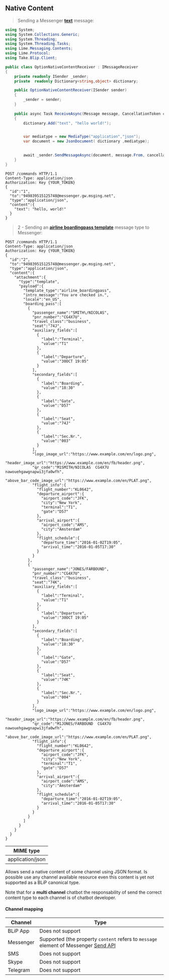 ## Native Content

>Sending a Messenger **[text](https://developers.facebook.com/docs/messenger-platform/send-api-reference/)** message:

```csharp
using System;
using System.Collections.Generic;
using System.Threading;
using System.Threading.Tasks;
using Lime.Messaging.Contents;
using Lime.Protocol;
using Take.Blip.Client;

public class OptionNativeContentReceiver : IMessageReceiver
{
    private readonly ISender _sender;
    private  readonly Dictionary<string,object> dictionary;

    public OptionNativeContentReceiver(ISender sender)
    {
        _sender = sender;
    }
    
    public async Task ReceiveAsync(Message message, CancellationToken cancellationToken)
    {
        dictionary.Add("text", "hello world!");


        var mediatype = new MediaType("application","json");
        var document = new JsonDocument( dictionary ,mediatype);
    

        await _sender.SendMessageAsync(document, message.From, cancellationToken);
    }
}
```

```http
POST /commands HTTP/1.1
Content-Type: application/json
Authorization: Key {YOUR_TOKEN}
{  
  "id":"1",
  "to":"949839515125748@messenger.gw.msging.net",
  "type":"application/json",
  "content":{  
    "text": "hello, world!"
  }
}
```  


>2 - Sending an **[airline boardingpass template](https://developers.facebook.com/docs/messenger-platform/send-api-reference/airline-boardingpass-template)** message type to Messenger:


```http
POST /commands HTTP/1.1
Content-Type: application/json
Authorization: Key {YOUR_TOKEN}
{  
  "id":"2",
  "to":"949839515125748@messenger.gw.msging.net",
  "type":"application/json",
  "content":{  
    "attachment":{  
      "type":"template",
      "payload":{  
        "template_type":"airline_boardingpass",
        "intro_message":"You are checked in.",
        "locale":"en_US",
        "boarding_pass":[  
          {  
            "passenger_name":"SMITH\/NICOLAS",
            "pnr_number":"CG4X7U",
            "travel_class":"business",
            "seat":"74J",
            "auxiliary_fields":[  
              {  
                "label":"Terminal",
                "value":"T1"
              },
              {  
                "label":"Departure",
                "value":"30OCT 19:05"
              }
            ],
            "secondary_fields":[  
              {  
                "label":"Boarding",
                "value":"18:30"
              },
              {  
                "label":"Gate",
                "value":"D57"
              },
              {  
                "label":"Seat",
                "value":"74J"
              },
              {  
                "label":"Sec.Nr.",
                "value":"003"
              }
            ],
            "logo_image_url":"https://www.example.com/en/logo.png",
            "header_image_url":"https://www.example.com/en/fb/header.png",
            "qr_code":"M1SMITH/NICOLAS  CG4X7U nawouehgawgnapwi3jfa0wfh",
            "above_bar_code_image_url":"https://www.example.com/en/PLAT.png",
            "flight_info":{  
              "flight_number":"KL0642",
              "departure_airport":{  
                "airport_code":"JFK",
                "city":"New York",
                "terminal":"T1",
                "gate":"D57"
              },
              "arrival_airport":{  
                "airport_code":"AMS",
                "city":"Amsterdam"
              },
              "flight_schedule":{  
                "departure_time":"2016-01-02T19:05",
                "arrival_time":"2016-01-05T17:30"
              }
            }
          },
          {  
            "passenger_name":"JONES/FARBOUND",
            "pnr_number":"CG4X7U",
            "travel_class":"business",
            "seat":"74K",
            "auxiliary_fields":[  
              {  
                "label":"Terminal",
                "value":"T1"
              },
              {  
                "label":"Departure",
                "value":"30OCT 19:05"
              }
            ],
            "secondary_fields":[  
              {  
                "label":"Boarding",
                "value":"18:30"
              },
              {  
                "label":"Gate",
                "value":"D57"
              },
              {  
                "label":"Seat",
                "value":"74K"
              },
              {  
                "label":"Sec.Nr.",
                "value":"004"
              }
            ],
            "logo_image_url":"https://www.example.com/en/logo.png",
            "header_image_url":"https://www.example.com/en/fb/header.png",
            "qr_code":"M1JONES/FARBOUND  CG4X7U nawouehgawgnapwi3jfa0wfh",
            "above_bar_code_image_url":"https://www.example.com/en/PLAT.png",
            "flight_info":{  
              "flight_number":"KL0642",
              "departure_airport":{  
                "airport_code":"JFK",
                "city":"New York",
                "terminal":"T1",
                "gate":"D57"
              },
              "arrival_airport":{  
                "airport_code":"AMS",
                "city":"Amsterdam"
              },
              "flight_schedule":{  
                "departure_time":"2016-01-02T19:05",
                "arrival_time":"2016-01-05T17:30"
              }
            }
          }
        ]
      }
    }
  }
}
```


| MIME type                            |
|--------------------------------------|
| application/json                     |

Allows send a native content of some channel using JSON format. Is possible use any channel available resource even this content is yet not supported as a BLiP canonical type.

Note that for a **multi channel** chatbot the responsability of send the correct content type to each channel is of chatbot developer.

#### Channel mapping

| Channel              | Type                    | 
|--------------------|-------------------------|
| BLiP App           | Does not support           |
| Messenger          | Supported (the property `content` refers to `message` element of Messenger [Send API](https://developers.facebook.com/docs/messenger-platform/send-api-reference/)  |
| SMS                | Does not support           |
| Skype              | Does not support           |
| Telegram           | Does not support           |
